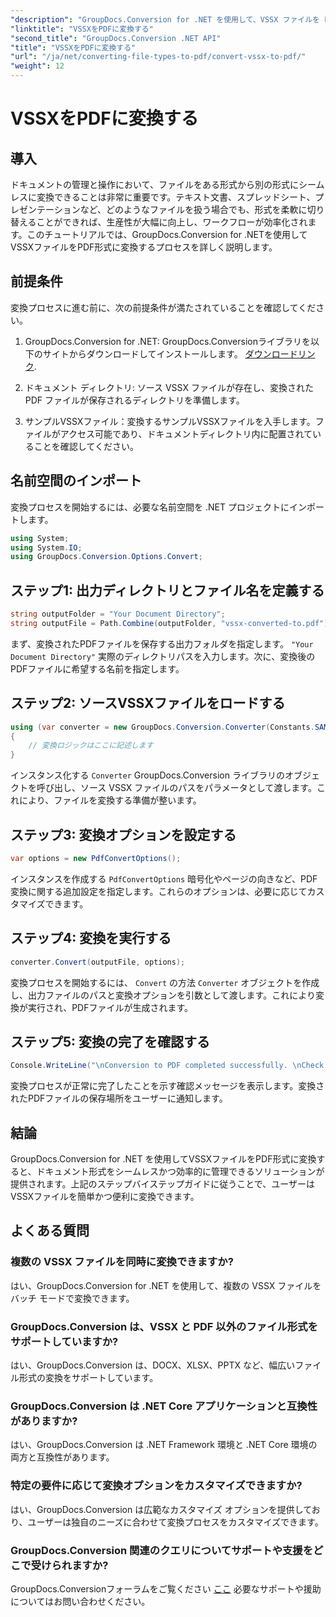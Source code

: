 ```yaml
---
"description": "GroupDocs.Conversion for .NET を使用して、VSSX ファイルを PDF 形式に簡単に変換する方法を学びましょう。ドキュメント管理ワークフローを効率化します。"
"linktitle": "VSSXをPDFに変換する"
"second_title": "GroupDocs.Conversion .NET API"
"title": "VSSXをPDFに変換する"
"url": "/ja/net/converting-file-types-to-pdf/convert-vssx-to-pdf/"
"weight": 12
---
```


# VSSXをPDFに変換する

## 導入
ドキュメントの管理と操作において、ファイルをある形式から別の形式にシームレスに変換できることは非常に重要です。テキスト文書、スプレッドシート、プレゼンテーションなど、どのようなファイルを扱う場合でも、形式を柔軟に切り替えることができれば、生産性が大幅に向上し、ワークフローが効率化されます。このチュートリアルでは、GroupDocs.Conversion for .NETを使用してVSSXファイルをPDF形式に変換するプロセスを詳しく説明します。
## 前提条件
変換プロセスに進む前に、次の前提条件が満たされていることを確認してください。
1. GroupDocs.Conversion for .NET: GroupDocs.Conversionライブラリを以下のサイトからダウンロードしてインストールします。 [ダウンロードリンク](https://releases。groupdocs.com/conversion/net/).
   
2. ドキュメント ディレクトリ: ソース VSSX ファイルが存在し、変換された PDF ファイルが保存されるディレクトリを準備します。
3. サンプルVSSXファイル：変換するサンプルVSSXファイルを入手します。ファイルがアクセス可能であり、ドキュメントディレクトリ内に配置されていることを確認してください。

## 名前空間のインポート
変換プロセスを開始するには、必要な名前空間を .NET プロジェクトにインポートします。
```csharp
using System;
using System.IO;
using GroupDocs.Conversion.Options.Convert;
```

## ステップ1: 出力ディレクトリとファイル名を定義する
```csharp
string outputFolder = "Your Document Directory";
string outputFile = Path.Combine(outputFolder, "vssx-converted-to.pdf");
```
まず、変換されたPDFファイルを保存する出力フォルダを指定します。 `"Your Document Directory"` 実際のディレクトリパスを入力します。次に、変換後のPDFファイルに希望する名前を指定します。
## ステップ2: ソースVSSXファイルをロードする
```csharp
using (var converter = new GroupDocs.Conversion.Converter(Constants.SAMPLE_VSSX))
{
    // 変換ロジックはここに記述します
}
```
インスタンス化する `Converter` GroupDocs.Conversion ライブラリのオブジェクトを呼び出し、ソース VSSX ファイルのパスをパラメータとして渡します。これにより、ファイルを変換する準備が整います。
## ステップ3: 変換オプションを設定する
```csharp
var options = new PdfConvertOptions();
```
インスタンスを作成する `PdfConvertOptions` 暗号化やページの向きなど、PDF変換に関する追加設定を指定します。これらのオプションは、必要に応じてカスタマイズできます。
## ステップ4: 変換を実行する
```csharp
converter.Convert(outputFile, options);
```
変換プロセスを開始するには、 `Convert` の方法 `Converter` オブジェクトを作成し、出力ファイルのパスと変換オプションを引数として渡します。これにより変換が実行され、PDFファイルが生成されます。
## ステップ5: 変換の完了を確認する
```csharp
Console.WriteLine("\nConversion to PDF completed successfully. \nCheck output in {0}", outputFolder);
```
変換プロセスが正常に完了したことを示す確認メッセージを表示します。変換されたPDFファイルの保存場所をユーザーに通知します。

## 結論
GroupDocs.Conversion for .NET を使用してVSSXファイルをPDF形式に変換すると、ドキュメント形式をシームレスかつ効率的に管理できるソリューションが提供されます。上記のステップバイステップガイドに従うことで、ユーザーはVSSXファイルを簡単かつ便利に変換できます。
## よくある質問
### 複数の VSSX ファイルを同時に変換できますか?
はい、GroupDocs.Conversion for .NET を使用して、複数の VSSX ファイルをバッチ モードで変換できます。
### GroupDocs.Conversion は、VSSX と PDF 以外のファイル形式をサポートしていますか?
はい、GroupDocs.Conversion は、DOCX、XLSX、PPTX など、幅広いファイル形式の変換をサポートしています。
### GroupDocs.Conversion は .NET Core アプリケーションと互換性がありますか?
はい、GroupDocs.Conversion は .NET Framework 環境と .NET Core 環境の両方と互換性があります。
### 特定の要件に応じて変換オプションをカスタマイズできますか?
はい、GroupDocs.Conversion は広範なカスタマイズ オプションを提供しており、ユーザーは独自のニーズに合わせて変換プロセスをカスタマイズできます。
### GroupDocs.Conversion 関連のクエリについてサポートや支援をどこで受けられますか?
GroupDocs.Conversionフォーラムをご覧ください [ここ](https://forum.groupdocs.com/c/conversion/11) 必要なサポートや援助についてはお問い合わせください。